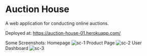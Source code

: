 # Auction House
A web application for conducting online auctions.

Deployed at:
https://auction-house-01.herokuapp.com/

Some Screenshots:
Homepage
![sc-1](https://user-images.githubusercontent.com/55148309/131222541-35936f8f-52e1-4f9f-bf3b-9d307bcfbc98.PNG)
Product Page
![sc-2](https://user-images.githubusercontent.com/55148309/131222642-e35f17ae-a67d-4e88-b361-8d4266830a32.PNG)
User Dashboard
![sc-3](https://user-images.githubusercontent.com/55148309/131222653-39158bce-5d12-450d-aaa5-8fde7b38028d.PNG)

